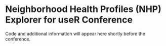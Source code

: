 # Neighborhood Health Profiles (NHP) Explorer for useR Conference
Code and additional information will appear here shortly before the conference.  

